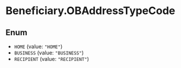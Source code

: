 # Beneficiary.OBAddressTypeCode

## Enum

* `HOME` (value: `"HOME"`)
* `BUSINESS` (value: `"BUSINESS"`)
* `RECIPIENT` (value: `"RECIPIENT"`)
